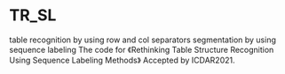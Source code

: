 # TR_SL
table recognition by using row and col separators segmentation by using sequence labeling
The code for 《Rethinking Table Structure Recognition Using Sequence Labeling Methods》 Accepted by ICDAR2021.

